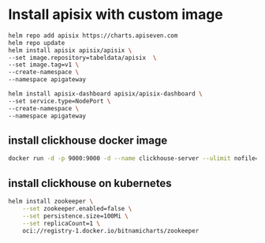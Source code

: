 
# Install apisix with custom image

```bash
helm repo add apisix https://charts.apiseven.com
helm repo update
helm install apisix apisix/apisix \
--set image.repository=tabeldata/apisix  \
--set image.tag=v1 \
--create-namespace \
--namespace apigateway

helm install apisix-dashboard apisix/apisix-dashboard \
--set service.type=NodePort \
--create-namespace \
--namespace apigateway
```

## install clickhouse docker image

```bash
docker run -d -p 9000:9000 -d --name clickhouse-server --ulimit nofile=262144:262144 clickhouse/clickhouse-server
```

## install clickhouse on kubernetes

```bash
helm install zookeeper \
    --set zookeeper.enabled=false \
    --set persistence.size=100Mi \
    --set replicaCount=1 \
    oci://registry-1.docker.io/bitnamicharts/zookeeper
```